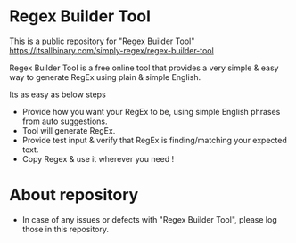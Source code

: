 # Regex Builder Tool

This is a public repository for "Regex Builder Tool" https://itsallbinary.com/simply-regex/regex-builder-tool

Regex Builder Tool is a free online tool that provides a very simple & easy way to generate RegEx using plain & simple English.

Its as easy as below steps

- Provide how you want your RegEx to be, using simple English phrases from auto suggestions.
- Tool will generate RegEx.
- Provide test input & verify that RegEx is finding/matching your expected text.
- Copy Regex & use it wherever you need ! 

# About repository

- In case of any issues or defects with "Regex Builder Tool", please log those in this repository.
